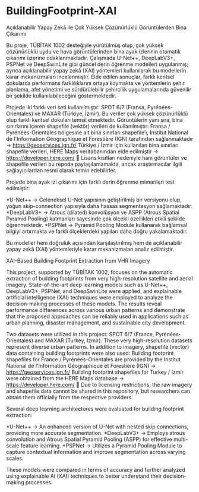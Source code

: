 # BuildingFootprint-XAI

Açıklanabilir Yapay Zekâ ile Çok Yüksek Çözünürlüklü Görüntülerden Bina Çıkarımı

Bu proje, TÜBİTAK 1002 desteğiyle yürütülmüş olup, çok yüksek çözünürlüklü uydu ve hava görüntülerinden bina ayak izlerinin otomatik çıkarımı üzerine odaklanmaktadır. Çalışmada U-Net++, DeepLabV3+, PSPNet ve DeepSwinLite gibi güncel derin öğrenme modelleri uygulanmış; ayrıca açıklanabilir yapay zekâ (XAI) yöntemleri kullanılarak bu modellerin karar mekanizmaları incelenmiştir. Elde edilen sonuçlar, farklı kentsel dokularda performans farklılıklarını ortaya koymakta ve yöntemlerin şehir planlama, afet yönetimi ve sürdürülebilir şehircilik uygulamalarında güvenilir bir şekilde kullanılabileceğini göstermektedir.

Projede iki farklı veri seti kullanılmıştır: SPOT 6/7 (Fransa, Pyrénées-Orientales) ve MAXAR (Türkiye, İzmir). Bu veriler çok yüksek çözünürlüklü olup farklı kentsel dokuları temsil etmektedir. Görüntülerin yanı sıra, bina sınırlarını içeren shapefile (vektör) verileri de kullanılmıştır:
Fransa / Pyrénées-Orientales bölgesine ait bina sınırları shapefile’ı, Institut National de l'Information Géographique et Forestière (IGN) tarafından sağlanmaktadır → https://geoservices.ign.fr/
Türkiye / İzmir için kullanılan bina sınırları shapefile verileri, HERE Maps veritabanından elde edilmiştir → https://developer.here.com/
📌 Lisans kısıtları nedeniyle ham görüntüler ve shapefile verileri bu repoda paylaşılamamakta, ancak araştırmacılar ilgili sağlayıcılardan resmi olarak temin edebilirler.


Projede bina ayak izi çıkarımı için farklı derin öğrenme mimarileri test edilmiştir:

*U-Net++ → Geleneksel U-Net yapısının geliştirilmiş bir versiyonu olup, yoğun skip-connection yapısıyla daha hassas segmentasyon sağlamaktadır.
*DeepLabV3+ → Atrous (dilated) konvolüsyon ve ASPP (Atrous Spatial Pyramid Pooling) katmanları sayesinde çok ölçekli özellikleri etkili şekilde öğrenmektedir.
*PSPNet → Pyramid Pooling Module kullanarak bağlamsal bilgiyi artırmakta ve farklı ölçeklerdeki yapıları daha doğru yakalamaktadır.

Bu modeller hem doğruluk açısından karşılaştırılmış hem de açıklanabilir yapay zekâ (XAI) yöntemleriyle karar mekanizmaları analiz edilmiştir.



XAI-Based Building Footprint Extraction from VHR Imagery 

This project, supported by TÜBİTAK 1002, focuses on the automatic extraction of building footprints from very high-resolution satellite and aerial imagery. State-of-the-art deep learning models such as U-Net++, DeepLabV3+, PSPNet, and DeepSwinLite were applied, and explainable artificial intelligence (XAI) techniques were employed to analyze the decision-making processes of these models. The results reveal performance differences across various urban patterns and demonstrate that the proposed approaches can be reliably used in applications such as urban planning, disaster management, and sustainable city development.

Two datasets were utilized in this project: SPOT 6/7 (France, Pyrénées-Orientales) and MAXAR (Turkey, Izmir). These very high-resolution datasets represent diverse urban patterns. In addition to imagery, shapefile (vector) data containing building footprints were also used:
Building footprint shapefiles for France / Pyrénées-Orientales are provided by the Institut National de l'Information Géographique et Forestière (IGN) → https://geoservices.ign.fr/
Building footprint shapefiles for Turkey / Izmir were obtained from the HERE Maps database → https://developer.here.com/
📌 Due to licensing restrictions, the raw imagery and shapefile data cannot be shared in this repository, but researchers can obtain them officially from the respective providers.

Several deep learning architectures were evaluated for building footprint extraction:

*U-Net++ → An enhanced version of U-Net with nested skip connections, providing more accurate segmentation.
*DeepLabV3+ → Employs atrous convolution and Atrous Spatial Pyramid Pooling (ASPP) for effective multi-scale feature learning.
*PSPNet → Utilizes a Pyramid Pooling Module to capture contextual information and improve segmentation across varying scales.

These models were compared in terms of accuracy and further analyzed using explainable AI (XAI) techniques to better understand their decision-making processes.
